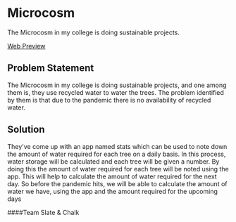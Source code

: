 # Microcosm
The Microcosm in my college is doing sustainable projects.

[Web Preview](https://sacmicrocosm.web.app/)

## Problem Statement

The Microcosm in my college is doing sustainable projects, and one among them is, they use recycled water to water the trees. The problem identified by them is that due to the pandemic there is no availability of recycled water.

## Solution

They've come up with an app named stats which can be used to note down the amount of water required for each tree on a daily basis. In this process, water storage will be calculated and each tree will be given a number. By doing this the amount of water required for each tree will be noted using the app. This will help to calculate the amount of water required for the next day. So before the pandemic hits, we will be able to calculate the amount of water we have, using the app and the amount required for the upcoming days

####Team Slate & Chalk
